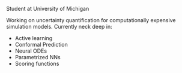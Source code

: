 Student at University of Michigan

Working on uncertainty quantification for computationally expensive simulation models. Currently neck deep in:

- Active learning
- Conformal Prediction
- Neural ODEs
- Parametrized NNs
- Scoring functions

